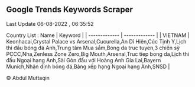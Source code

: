 

## Google Trends Keywords Scraper 
 
Last Update 06-08-2022 , 06:35:52

Country List :
 Name  | Keyword |
| ------------- | ------------- |
| VIETNAM | Keonhacai,Crystal Palace vs Arsenal,Cucurella,An Dĩ Hiên,Cúc Tịnh Y,Lịch thi đấu bóng đá Anh,Trung tâm Mua sắm,Bong da truc tuyen,3 chiến sỹ PCCC,Nha,Zenless Zone Zero,Big Mouth,Arsenal,Truc tiep bong da,Lịch thi đấu Ngoại hạng Anh,Sài Gòn đấu với Hoàng Anh Gia Lai,Bayern Munich,Nhận định bóng đá,Bảng xếp hạng Ngoại hạng Anh,SNSD |



© Abdul Muttaqin 
